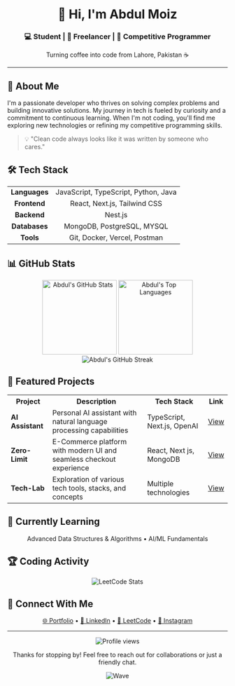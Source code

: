 <div align="center">
  <h1>👋 Hi, I'm Abdul Moiz</h1>
  <h3>💻 Student | 🚀 Freelancer | 🧩 Competitive Programmer</h3>
  <p>Turning coffee into code from Lahore, Pakistan ☕</p>
</div>

---

## 🧠 About Me

I'm a passionate developer who thrives on solving complex problems and building innovative solutions. My journey in tech is fueled by curiosity and a commitment to continuous learning. When I'm not coding, you'll find me exploring new technologies or refining my competitive programming skills.

> 💡 "Clean code always looks like it was written by someone who cares."

## 🛠️ Tech Stack

<table align="center">
  <tr>
    <td align="center"><strong>Languages</strong></td>
    <td align="center">JavaScript, TypeScript, Python, Java </td>
  </tr>
  <tr>
    <td align="center"><strong>Frontend</strong></td>
    <td align="center">React, Next.js, Tailwind CSS</td>
  </tr>
  <tr>
    <td align="center"><strong>Backend</strong></td>
    <td align="center"> Nest.js </td>
  </tr>
  <tr>
    <td align="center"><strong>Databases</strong></td>
    <td align="center">MongoDB, PostgreSQL, MYSQL</td>
  </tr>
  <tr>
    <td align="center"><strong>Tools</strong></td>
    <td align="center">Git, Docker, Vercel, Postman</td>
  </tr>
</table>

## 📊 GitHub Stats

<div align="center">
  <img src="https://github-readme-stats.vercel.app/api?username=abdulmoiz248&show_icons=true&theme=tokyonight&hide_border=true&count_private=true" alt="Abdul's GitHub Stats" height="170" />
  <img src="https://github-readme-stats.vercel.app/api/top-langs/?username=abdulmoiz248&layout=compact&theme=tokyonight&hide_border=true" alt="Abdul's Top Languages" height="170" />
</div>

<div align="center">
  <img src="https://github-readme-streak-stats.herokuapp.com/?user=abdul248&theme=tokyonight&hide_border=true" alt="Abdul's GitHub Streak" />
</div>

## 🚀 Featured Projects

<table align="center">
  <tr>
    <th>Project</th>
    <th>Description</th>
    <th>Tech Stack</th>
    <th>Link</th>
  </tr>
  <tr>
    <td><strong>AI Assistant</strong></td>
    <td>Personal AI assistant with natural language processing capabilities</td>
    <td>TypeScript, Next.js, OpenAI</td>
    <td><a href="https://github.com/abdulmoiz248/AI-Assistant-">View</a></td>
  </tr>
  <tr>
    <td><strong>Zero-Limit</strong></td>
    <td>E-Commerce platform with modern UI and seamless checkout experience</td>
    <td>React, Next js, MongoDB</td>
    <td><a href="https://github.com/abdulmoiz248/Zero-Limit">View</a></td>
  </tr>
  <tr>
    <td><strong>Tech-Lab</strong></td>
    <td>Exploration of various tech tools, stacks, and concepts</td>
    <td>Multiple technologies</td>
    <td><a href="https://github.com/abdulmoiz248/Tech-Lab">View</a></td>
  </tr>
</table>

## 🌱 Currently Learning

<div align="center">
  <p>Advanced Data Structures & Algorithms  • AI/ML Fundamentals</p>
</div>

## 🏆 Coding Activity

<div align="center">
  <img src="https://leetcard.jacoblin.cool/abdul248?theme=dark&font=Baloo%202&ext=heatmap" alt="LeetCode Stats" />
</div>

## 🔗 Connect With Me

<div align="center">
  <p>
    <a href="https://abdul-moiz-b419.vercel.app/" target="_blank">🌐 Portfolio</a> •
    <a href="https://www.linkedin.com/in/abdul-moiz-170222246/" target="_blank">💼 LinkedIn</a> •
    <a href="https://leetcode.com/abdul248/" target="_blank">🧩 LeetCode</a> •
    <a href="https://www.instagram.com/_abdul__moiz_/" target="_blank">📸 Instagram</a>
  </p>
</div>

---

<div align="center">
  <img src="https://komarev.com/ghpvc/?username=abdulmoiz248&color=blueviolet&style=flat-square" alt="Profile views" />
  <p>Thanks for stopping by! Feel free to reach out for collaborations or just a friendly chat.</p>
  
  ![Wave](https://raw.githubusercontent.com/MartinHeinz/MartinHeinz/master/wave.gif)
</div>

